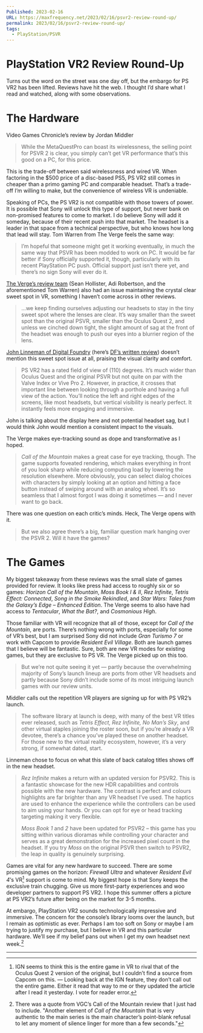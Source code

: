 ```yaml
---
Published: 2023-02-16
URL: https://maxfrequency.net/2023/02/16/psvr2-review-round-up/
permalink: 2023/02/16/psvr2-review-round-up/
tags:
  - PlayStation/PSVR
---
```

# PlayStation VR2 Review Round-Up

Turns out the word on the street was one day off, but the embargo for PS VR2 has been lifted. Reviews have hit the web. I thought I’d share what I read and watched, along with some observations.
# The Hardware

Video Games Chronicle’s review by Jordan Middler

> While the MetaQuestPro can boast its wirelessness, the selling point for PSVR 2 is clear, you simply can’t get VR performance that’s this good on a PC, for this price.

This is the trade-off between said wirelessness and wired VR. When factoring in the $500 price of a disc-based PS5, PS VR2 still comes in cheaper than a primo gaming PC and comparable headset. That’s a trade-off I’m willing to make, but the convenience of wireless VR is undeniable.

Speaking of PCs, the PS VR2 is not compatible with those towers of power. It is possible that Sony will unlock this type of support, but never bank on non-promised features to come to market. I do believe Sony will add it someday, because of their recent push into that market. The headset is a leader in that space from a technical perspective, but who knows how long that lead will stay. Tom Warren from The Verge feels the same way:

> I’m hopeful that someone might get it working eventually, in much the same way that PSVR has been modded to work on PC. It would be far better if Sony officially supported it, though, particularly with its recent PlayStation PC push. Official support just isn’t there yet, and there’s no sign Sony will ever do it.

[The Verge’s review team](https://www.theverge.com/23601368/sony-playstation-ps-vr2-review-virtual-reality) (Sean Hollister, Adi Robertson, and the aforementioned Tom Warren) also had an issue maintaining the crystal clear sweet spot in VR, something I haven’t come across in other reviews.

> …we keep finding ourselves adjusting our headsets to stay in the tiny sweet spot where the lenses are clear. It’s way smaller than the sweet spot than the original PSVR, smaller than the Oculus Quest 2, and unless we cinched down tight, the slight amount of sag at the front of the headset was enough to push our eyes into a blurrier region of the lens.

[John Linneman of Digital Foundry](https://youtu.be/COjDjIfWYmo) (here’s [DF’s written review](https://www.eurogamer.net/digitalfoundry-2023-sony-playstation-vr2-the-digital-foundry-hardware-review)) doesn’t mention this sweet spot issue at all, praising the visual clarity and comfort.

> PS VR2 has a rated field of view of (110) degrees. It’s much wider than Oculus Quest and the original PSVR but not quite on par with the Valve Index or Vive Pro 2. However, in practice, it crosses that important line between looking through a porthole and having a full view of the action. You’ll notice the left and right edges of the screens, like most headsets, but vertical visibility is nearly perfect. It instantly feels more engaging and immersive.

John is talking about the display here and not potential headset sag, but I would think John would mention a consistent impact to the visuals.

The Verge makes eye-tracking sound as dope and transformative as I hoped.

> *Call of the Mountain* makes a great case for eye tracking, though. The game supports foveated rendering, which makes everything in front of you look sharp while reducing computing load by lowering the resolution elsewhere. More obviously, you can select dialog choices with characters by simply looking at an option and hitting a face button instead of swiping around with an analog wheel. It’s so seamless that I almost forgot I was doing it sometimes — and I never want to go back.

There was one question on each critic’s minds. Heck, The Verge opens with it.

> But we also agree there’s a big, familiar question mark hanging over the PSVR 2. Will it have the games?
# The Games

My biggest takeaway from these reviews was the small slate of games provided for review. It looks like press had access to roughly six or so games: *Horizon Call of the Mountain*, *Moss Book I & II*, *Rez Infinite*, *Tetris Effect: Connected*, *Song in the Smoke Rekindled*, and *Star Wars: Tales from the Galaxy’s Edge – Enhanced Edition*. The Verge seems to also have had access to *Tentacular*, *What the Bat?*, and *Cosmonious High*.

Those familiar with VR will recognize that all of those, except for *Call of the Mountain*, are ports. There’s nothing wrong with ports, especially for some of VR’s best, but I am surprised Sony did not include *Gran Turismo 7* or work with Capcom to provide *Resident Evil Village*. Both are launch games that I believe will be fantastic. Sure, both are new VR modes for existing games, but they are exclusive to PS VR. The Verge picked up on this too.

> But we’re not quite seeing it yet — partly because the overwhelming majority of Sony’s launch lineup are ports from other VR headsets and partly because Sony didn’t include some of its most intriguing launch games with our review units.

Middler calls out the repetition VR players are signing up for with PS VR2’s launch.

> The software library at launch is deep, with many of the best VR titles ever released, such as *Tetris Effect, Rez Infinite, No Man’s Sky*, and other virtual staples joining the roster soon, but if you’re already a VR devotee, there’s a chance you’ve played these on another headset. For those new to the virtual reality ecosystem, however, it’s a very strong, if somewhat dated, start.

Linneman chose to focus on what this slate of back catalog titles shows off in the new headset.

> *Rez Infinite* makes a return with an updated version for PSVR2. This is a fantastic showcase for the new HDR capabilities and controls possible with the new hardware. The contrast is perfect and colours highlights are far brighter than any VR headset I’ve used. The haptics are used to enhance the experience while the controllers can be used to aim using your hands. Or you can opt for eye or head tracking targeting making it very flexible.
> 
> *Moss Book 1* and *2* have been updated for PSVR2 – this game has you sitting within various dioramas while controlling your character and serves as a great demonstration for the increased pixel count in the headset. If you try *Moss* on the original PSVR then switch to PSVR2, the leap in quality is genuinely surprising.

Games are vital for any new hardware to succeed. There are some promising games on the horizon: *Firewall Ultra* and whatever *Resident Evil 4*‘s VR[^1] support is come to mind. My biggest hope is that Sony keeps the exclusive train chugging. Give us more first-party experiences and woo developer partners to support PS VR2. I hope this summer offers a picture at PS VR2’s future after being on the market for 3-5 months.

At embargo, PlayStation VR2 sounds technologically impressive and immersive. The concern for the console’s library looms over the launch, but I remain as optimistic as ever. Perhaps I am too soft on Sony or maybe I am trying to justify my purchase, but I believe in VR and this particular hardware. We’ll see if my belief pans out when I get my own headset next week.[^2]

---
[^1]: IGN seems to think this is the entire game in VR to rival that of the Oculus Quest 2 version of the original, but I couldn’t find a source from Capcom on this. — Looking back at the IGN feature, they don’t call out the entire game. Either it read that way to me or they updated the article after I read it yesterday. I vote for reader error.
[^2]: There was a quote from VGC’s Call of the Mountain review that I just had to include. "Another element of *Call of the Mountain* that is very authentic to the main series is the main character’s point-blank refusal to let any moment of silence linger for more than a few seconds."